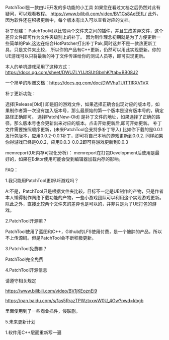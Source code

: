 PatchTool是一款由UE开发的多功能的小工具
如果您在看过文档之后仍然对此有疑问，可以观看教程。
https://www.bilibili.com/video/BV1Cs8AeEEfL/
此外，因为软件还在积极更新中，每个版本有出入可以查看对应的文档。

补丁创建：
PatchTool可以比较两个文件夹之间的插件，并且生成差异文件，这个差异文件即可作为文件夹级别上的补丁。
因为制作理念初期就是为了方便更新一些简单的Pak,这边在结合HotPatcher打出补丁Pak,同时这并不是一款热更新工具，只是文件夹比较，
所以你的产品有C++更新，仍然可以用此实现更新。你的UE游戏可以只将最新的补丁文件传递给你的测试人员等，即可实现更新。

本人的单机游戏采用了这种方式：https://docs.qq.com/sheet/DWUZLYUJtSUtGbnhK?tab=BB08J2

一个简单的附赠文档：https://docs.qq.com/doc/DWVhaTUtTTlRXV1VX

补丁更新功能：

选择[Release[Old]] 即是旧的游戏文件，如果选择正确会出现对应的版本号，如果制作者第一次没有加入版本号，那么最原始的第一个版本是没有版本号的，确定路径正确即可。
选择Patch[New-Old] 是补丁文件的地址，如果选择了正确的路径，那么版本号也会更新出来对应的版本。点击开始更新后,即可开始更新。
补丁文件需要按照顺序更新，(未来PatchTool会支持多补丁导入)
比如你下载的是0.0.1发行包版本，应用0.0.2-0.0.1补丁，即可将自己本地的游戏更新到0.0.2.
同样如果你得游戏已经是0.0.2，应用0.0.3-0.0.2即可将游戏更新到0.0.3

memreport(UE内存可视化分析)：
memreport在打包Development后使用是最好的，如果在Editor使用可能会受到编辑器加载内存的影响。


FAQ：

1.我只能用PatchTool更新UE游戏吗？

A:不是，PatchTool只是根据文件夹比较，目标不一定是UE制作的产物，只是作者本人懒得制作网络下载功能的产物，一些小游戏团队可以利用这个实现游戏更新。
除此之外，直接比较两个文件夹的差异也是可以的，并非只是为了UE打包的游戏。

2.PatchTool开源嘛？

PatchTool使用了蓝图和C++，Github的LFS使用付费，是一个臃肿的产品，所以不上传源码。但是PatchTool会不断积极更新。

3.PatchTool免费嘛？

PatchTool完全免费

4.PatchTool开源信息

请遵守相关规定

https://www.bilibili.com/video/BV1jKEoznEi9

https://pan.baidu.com/s/1as5RrazTPWztxxwW0U_4Gw?pwd=kbgb

里面使用到了一些商业插件，侵联删。

5.未来更新计划

1.软件用C++层面重新写一遍

